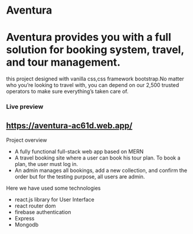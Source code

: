# Aventura
# Aventura provides you with a full solution for booking system, travel, and tour management.

this project designed with vanilla css,css framework bootstrap.No matter who you’re looking to travel with, you can depend on our 2,500 trusted operators to make sure everything’s taken care of.

### Live preview
## https://aventura-ac61d.web.app/

Project overview
- A fully functional full-stack web app based on MERN
- A travel booking site where a user can book his tour plan. To book a plan, the user must log in.
- An admin manages all bookings, add a new collection, and confirm the order but for the testing purpose, all users are admin.


Here we have used some technologies
- react.js library for User Interface
- react router dom 
- firebase authentication
- Express
- Mongodb